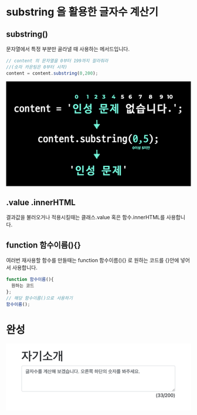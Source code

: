 # substring 을 활용한 글자수 계산기

## substring()
문자열에서 특정 부분만 골라낼 때 사용하는 메서드입니다.

```js
// content 의 문자열을 0부터 199까지 잘라줘라 
//(슷자 카운팅은 0부터 시작)
content = content.substring(0,200);
```
![substring](image.png)

## .value .innerHTML
결과값을 불러오거나 적용시킬때는 클래스.value 혹은 함수.innerHTML를 사용합니다. 

## function 함수이름(){}
여러번 재사용할 함수를 만들때는 function 함수이름(){} 로 원하는 코드를 {}안에 넣어서 사용합니다.
```js
function 함수이름(){
  원하는 코드
};
// 해당 함수이름()으로 사용하기
함수이름();
```

# 완성
![limited Text](image-1.png)